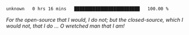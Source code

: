 <!--START_SECTION:waka-->

```txt
unknown   0 hrs 16 mins   █████████████████████████   100.00 %
```

<!--END_SECTION:waka-->

*For the open-source that I would, I do not; but the closed-source, which I would not, that I do ... O wretched man that I am!*
